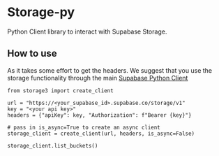 # Storage-py

Python Client library to interact with Supabase Storage.



## How to use

As it takes some effort to get the headers. We suggest that you use the storage functionality through the main [Supabase Python Client](https://github.com/supabase-community/supabase-py)


```python3
from storage3 import create_client

url = "https://<your_supabase_id>.supabase.co/storage/v1"
key = "<your api key>"
headers = {"apiKey": key, "Authorization": f"Bearer {key}"}

# pass in is_async=True to create an async client
storage_client = create_client(url, headers, is_async=False)

storage_client.list_buckets()
```

